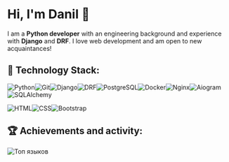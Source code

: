 # Hi, I'm Danil 👋

I am a **Python developer** with an engineering background and experience with **Django** and **DRF**. I love web development and am open to new acquaintances!

## 🔧 Technology Stack:

![Python](https://img.shields.io/badge/Python-3776AB?style=for-the-badge&logo=python&logoColor=white)![Git](https://img.shields.io/badge/Git-F05032?style=for-the-badge&logo=git&logoColor=white)![Django](https://img.shields.io/badge/Django-092E20?style=for-the-badge&logo=django&logoColor=white)![DRF](https://img.shields.io/badge/DRF-ff1709?style=for-the-badge&logo=django&logoColor=white&color=ff1709&labelColor=gray)![PostgreSQL](https://img.shields.io/badge/PostgreSQL-316192?style=for-the-badge&logo=postgresql&logoColor=white)![Docker](https://img.shields.io/badge/Docker-2496ED?style=for-the-badge&logo=docker&logoColor=white)![Nginx](https://img.shields.io/badge/Nginx-009639?style=for-the-badge&logo=nginx&logoColor=white)![Aiogram](https://img.shields.io/badge/Aiogram-181717?style=for-the-badge&logo=telegram&logoColor=white)![SQLAlchemy](https://img.shields.io/badge/SQLAlchemy-F80000?style=for-the-badge&logo=sql&logoColor=white)

![HTML](https://img.shields.io/badge/HTML5-E34F26?style=for-the-badge&logo=html5&logoColor=white)![CSS](https://img.shields.io/badge/CSS3-1572B6?style=for-the-badge&logo=css3&logoColor=white)![Bootstrap](https://img.shields.io/badge/Bootstrap-7952B3?style=for-the-badge&logo=bootstrap&logoColor=white)

## 🏆 Achievements and activity:
![Топ языков](https://github-readme-stats.vercel.app/api/top-langs/?username=DanilKhmyrov&layout=compact)

